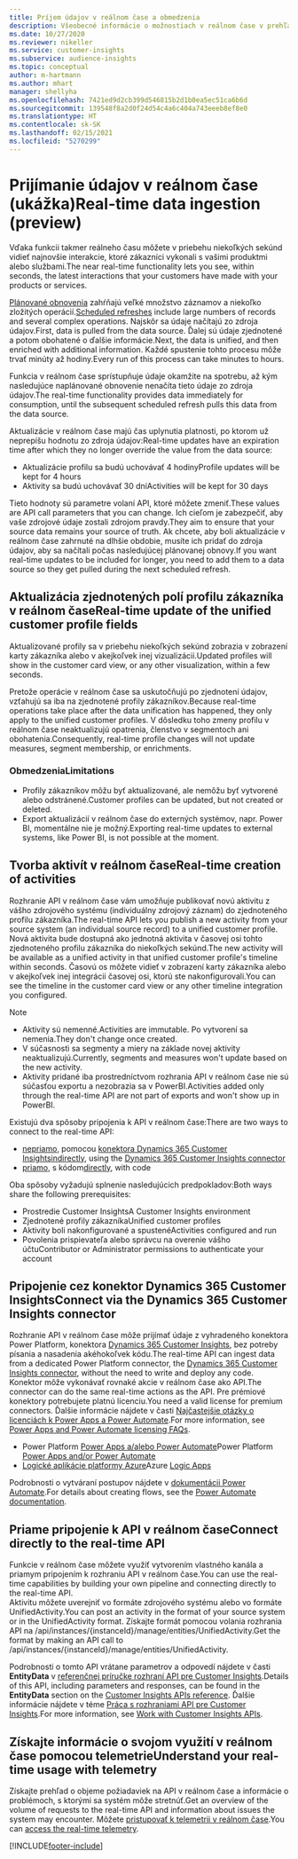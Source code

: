 ```yaml
---
title: Príjem údajov v reálnom čase a obmedzenia
description: Všeobecné informácie o možnostiach v reálnom čase v prehľadoch cieľovej skupiny.
ms.date: 10/27/2020
ms.reviewer: nikeller
ms.service: customer-insights
ms.subservice: audience-insights
ms.topic: conceptual
author: m-hartmann
ms.author: mhart
manager: shellyha
ms.openlocfilehash: 7421ed9d2cb399d546815b2d1b0ea5ec51ca6b6d
ms.sourcegitcommit: 139548f8a2d0f24d54c4a6c404a743eeeb8ef8e0
ms.translationtype: HT
ms.contentlocale: sk-SK
ms.lasthandoff: 02/15/2021
ms.locfileid: "5270299"
---
```

# <a name="real-time-data-ingestion-preview"></a><span data-ttu-id="9a259-103">Prijímanie údajov v reálnom čase (ukážka)</span><span class="sxs-lookup"><span data-stu-id="9a259-103">Real-time data ingestion (preview)</span></span>

<span data-ttu-id="9a259-104">Vďaka funkcii takmer reálneho času môžete v priebehu niekoľkých sekúnd vidieť najnovšie interakcie, ktoré zákazníci vykonali s vašimi produktmi alebo službami.</span><span class="sxs-lookup"><span data-stu-id="9a259-104">The near real-time functionality lets you see, within seconds, the latest interactions that your customers have made with your products or services.</span></span>

<span data-ttu-id="9a259-105">[Plánované obnovenia](system.md#schedule-tab) zahŕňajú veľké množstvo záznamov a niekoľko zložitých operácií.</span><span class="sxs-lookup"><span data-stu-id="9a259-105">[Scheduled refreshes](system.md#schedule-tab) include large numbers of records and several complex operations.</span></span> <span data-ttu-id="9a259-106">Najskôr sa údaje načítajú zo zdroja údajov.</span><span class="sxs-lookup"><span data-stu-id="9a259-106">First, data is pulled from the data source.</span></span> <span data-ttu-id="9a259-107">Ďalej sú údaje zjednotené a potom obohatené o ďalšie informácie.</span><span class="sxs-lookup"><span data-stu-id="9a259-107">Next, the data is unified, and then enriched with additional information.</span></span> <span data-ttu-id="9a259-108">Každé spustenie tohto procesu môže trvať minúty až hodiny.</span><span class="sxs-lookup"><span data-stu-id="9a259-108">Every run of this process can take minutes to hours.</span></span>

<span data-ttu-id="9a259-109">Funkcia v reálnom čase sprístupňuje údaje okamžite na spotrebu, až kým nasledujúce naplánované obnovenie nenačíta tieto údaje zo zdroja údajov.</span><span class="sxs-lookup"><span data-stu-id="9a259-109">The real-time functionality provides data immediately for consumption, until the subsequent scheduled refresh pulls this data from the data source.</span></span>

<span data-ttu-id="9a259-110">Aktualizácie v reálnom čase majú čas uplynutia platnosti, po ktorom už neprepíšu hodnotu zo zdroja údajov:</span><span class="sxs-lookup"><span data-stu-id="9a259-110">Real-time updates have an expiration time after which they no longer override the value from the data source:</span></span>

- <span data-ttu-id="9a259-111">Aktualizácie profilu sa budú uchovávať 4 hodiny</span><span class="sxs-lookup"><span data-stu-id="9a259-111">Profile updates will be kept for 4 hours</span></span>
- <span data-ttu-id="9a259-112">Aktivity sa budú uchovávať 30 dní</span><span class="sxs-lookup"><span data-stu-id="9a259-112">Activities will be kept for 30 days</span></span>

<span data-ttu-id="9a259-113">Tieto hodnoty sú parametre volaní API, ktoré môžete zmeniť.</span><span class="sxs-lookup"><span data-stu-id="9a259-113">These values are API call parameters that you can change.</span></span> <span data-ttu-id="9a259-114">Ich cieľom je zabezpečiť, aby vaše zdrojové údaje zostali zdrojom pravdy.</span><span class="sxs-lookup"><span data-stu-id="9a259-114">They aim to ensure that your source data remains your source of truth.</span></span> <span data-ttu-id="9a259-115">Ak chcete, aby boli aktualizácie v reálnom čase zahrnuté na dlhšie obdobie, musíte ich pridať do zdroja údajov, aby sa načítali počas nasledujúcej plánovanej obnovy.</span><span class="sxs-lookup"><span data-stu-id="9a259-115">If you want real-time updates to be included for longer, you need to add them to a data source so they get pulled during the next scheduled refresh.</span></span>

## <a name="real-time-update-of-the-unified-customer-profile-fields"></a><span data-ttu-id="9a259-116">Aktualizácia zjednotených polí profilu zákazníka v reálnom čase</span><span class="sxs-lookup"><span data-stu-id="9a259-116">Real-time update of the unified customer profile fields</span></span>

<span data-ttu-id="9a259-117">Aktualizované profily sa v priebehu niekoľkých sekúnd zobrazia v zobrazení karty zákazníka alebo v akejkoľvek inej vizualizácii.</span><span class="sxs-lookup"><span data-stu-id="9a259-117">Updated profiles will show in the customer card view, or any other visualization, within a few seconds.</span></span>

<span data-ttu-id="9a259-118">Pretože operácie v reálnom čase sa uskutočňujú po zjednotení údajov, vzťahujú sa iba na zjednotené profily zákazníkov.</span><span class="sxs-lookup"><span data-stu-id="9a259-118">Because real-time operations take place after the data unification has happened, they only apply to the unified customer profiles.</span></span> <span data-ttu-id="9a259-119">V dôsledku toho zmeny profilu v reálnom čase neaktualizujú opatrenia, členstvo v segmentoch ani obohatenia.</span><span class="sxs-lookup"><span data-stu-id="9a259-119">Consequently, real-time profile changes will not update measures, segment membership, or enrichments.</span></span>

### <a name="limitations"></a><span data-ttu-id="9a259-120">Obmedzenia</span><span class="sxs-lookup"><span data-stu-id="9a259-120">Limitations</span></span>

- <span data-ttu-id="9a259-121">Profily zákazníkov môžu byť aktualizované, ale nemôžu byť vytvorené alebo odstránené.</span><span class="sxs-lookup"><span data-stu-id="9a259-121">Customer profiles can be updated, but not created or deleted.</span></span>
- <span data-ttu-id="9a259-122">Export aktualizácií v reálnom čase do externých systémov, napr. Power BI, momentálne nie je možný.</span><span class="sxs-lookup"><span data-stu-id="9a259-122">Exporting real-time updates to external systems, like Power BI, is not possible at the moment.</span></span>

## <a name="real-time-creation-of-activities"></a><span data-ttu-id="9a259-123">Tvorba aktivít v reálnom čase</span><span class="sxs-lookup"><span data-stu-id="9a259-123">Real-time creation of activities</span></span>

<span data-ttu-id="9a259-124">Rozhranie API v reálnom čase vám umožňuje publikovať novú aktivitu z vášho zdrojového systému (individuálny zdrojový záznam) do zjednoteného profilu zákazníka.</span><span class="sxs-lookup"><span data-stu-id="9a259-124">The real-time API lets you publish a new activity from your source system (an individual source record) to a unified customer profile.</span></span> <span data-ttu-id="9a259-125">Nová aktivita bude dostupná ako jednotná aktivita v časovej osi tohto zjednoteného profilu zákazníka do niekoľkých sekúnd.</span><span class="sxs-lookup"><span data-stu-id="9a259-125">The new activity will be available as a unified activity in that unified customer profile's timeline within seconds.</span></span> <span data-ttu-id="9a259-126">Časovú os môžete vidieť v zobrazení karty zákazníka alebo v akejkoľvek inej integrácii časovej osi, ktorú ste nakonfigurovali.</span><span class="sxs-lookup"><span data-stu-id="9a259-126">You can see the timeline in the customer card view or any other timeline integration you configured.</span></span>

> [!NOTE]
>
> - <span data-ttu-id="9a259-127">Aktivity sú nemenné.</span><span class="sxs-lookup"><span data-stu-id="9a259-127">Activities are immutable.</span></span> <span data-ttu-id="9a259-128">Po vytvorení sa nemenia.</span><span class="sxs-lookup"><span data-stu-id="9a259-128">They don't change once created.</span></span>
> - <span data-ttu-id="9a259-129">V súčasnosti sa segmenty a miery na základe novej aktivity neaktualizujú.</span><span class="sxs-lookup"><span data-stu-id="9a259-129">Currently, segments and measures won't update based on the new activity.</span></span>
> - <span data-ttu-id="9a259-130">Aktivity pridané iba prostredníctvom rozhrania API v reálnom čase nie sú súčasťou exportu a nezobrazia sa v PowerBI.</span><span class="sxs-lookup"><span data-stu-id="9a259-130">Activities added only through the real-time API are not part of exports and won't show up in PowerBI.</span></span>

<span data-ttu-id="9a259-131">Existujú dva spôsoby pripojenia k API v reálnom čase:</span><span class="sxs-lookup"><span data-stu-id="9a259-131">There are two ways to connect to the real-time API:</span></span>

- <span data-ttu-id="9a259-132">[nepriamo](#connect-via-the-dynamics-365-customer-insights-connector), pomocou [konektora Dynamics 365 Customer Insights](https://docs.microsoft.com/connectors/customerinsights/)</span><span class="sxs-lookup"><span data-stu-id="9a259-132">[indirectly](#connect-via-the-dynamics-365-customer-insights-connector), using the [Dynamics 365 Customer Insights connector](https://docs.microsoft.com/connectors/customerinsights/)</span></span>
- <span data-ttu-id="9a259-133">[priamo](#connect-directly-to-the-real-time-api), s kódom</span><span class="sxs-lookup"><span data-stu-id="9a259-133">[directly](#connect-directly-to-the-real-time-api), with code</span></span>

<span data-ttu-id="9a259-134">Oba spôsoby vyžadujú splnenie nasledujúcich predpokladov:</span><span class="sxs-lookup"><span data-stu-id="9a259-134">Both ways share the following prerequisites:</span></span>

- <span data-ttu-id="9a259-135">Prostredie Customer Insights</span><span class="sxs-lookup"><span data-stu-id="9a259-135">A Customer Insights environment</span></span>
- <span data-ttu-id="9a259-136">Zjednotené profily zákazníka</span><span class="sxs-lookup"><span data-stu-id="9a259-136">Unified customer profiles</span></span>
- <span data-ttu-id="9a259-137">Aktivity boli nakonfigurované a spustené</span><span class="sxs-lookup"><span data-stu-id="9a259-137">Activities configured and run</span></span>
- <span data-ttu-id="9a259-138">Povolenia prispievateľa alebo správcu na overenie vášho účtu</span><span class="sxs-lookup"><span data-stu-id="9a259-138">Contributor or Administrator permissions to authenticate your account</span></span>

## <a name="connect-via-the-dynamics-365-customer-insights-connector"></a><span data-ttu-id="9a259-139">Pripojenie cez konektor Dynamics 365 Customer Insights</span><span class="sxs-lookup"><span data-stu-id="9a259-139">Connect via the Dynamics 365 Customer Insights connector</span></span>

<span data-ttu-id="9a259-140">Rozhranie API v reálnom čase môže prijímať údaje z vyhradeného konektora Power Platform, konektora [Dynamics 365 Customer Insights](https://docs.microsoft.com/connectors/customerinsights/), bez potreby písania a nasadenia akéhokoľvek kódu.</span><span class="sxs-lookup"><span data-stu-id="9a259-140">The real-time API can ingest data from a dedicated Power Platform connector, the [Dynamics 365 Customer Insights connector](https://docs.microsoft.com/connectors/customerinsights/), without the need to write and deploy any code.</span></span>    
<span data-ttu-id="9a259-141">Konektor môže vykonávať rovnaké akcie v reálnom čase ako API.</span><span class="sxs-lookup"><span data-stu-id="9a259-141">The connector can do the same real-time actions as the API.</span></span> <span data-ttu-id="9a259-142">Pre prémiové konektory potrebujete platnú licenciu.</span><span class="sxs-lookup"><span data-stu-id="9a259-142">You need a valid license for premium connectors.</span></span> <span data-ttu-id="9a259-143">Ďalšie informácie nájdete v časti [Najčastejšie otázky o licenciách k Power Apps a Power Automate](https://docs.microsoft.com/power-platform/admin/powerapps-flow-licensing-faq).</span><span class="sxs-lookup"><span data-stu-id="9a259-143">For more information, see [Power Apps and Power Automate licensing FAQs](https://docs.microsoft.com/power-platform/admin/powerapps-flow-licensing-faq).</span></span>

- <span data-ttu-id="9a259-144">Power Platform [Power Apps a/alebo Power Automate](https://docs.microsoft.com/connectors/)</span><span class="sxs-lookup"><span data-stu-id="9a259-144">Power Platform [Power Apps and/or Power Automate](https://docs.microsoft.com/connectors/)</span></span>
- <span data-ttu-id="9a259-145">[Logické aplikácie platformy Azure](https://docs.microsoft.com/azure/connectors/apis-list)</span><span class="sxs-lookup"><span data-stu-id="9a259-145">Azure [Logic Apps](https://docs.microsoft.com/azure/connectors/apis-list)</span></span>

<span data-ttu-id="9a259-146">Podrobnosti o vytváraní postupov nájdete v [dokumentácii Power Automate](https://docs.microsoft.com/power-automate/).</span><span class="sxs-lookup"><span data-stu-id="9a259-146">For details about creating flows, see the [Power Automate documentation](https://docs.microsoft.com/power-automate/).</span></span>

## <a name="connect-directly-to-the-real-time-api"></a><span data-ttu-id="9a259-147">Priame pripojenie k API v reálnom čase</span><span class="sxs-lookup"><span data-stu-id="9a259-147">Connect directly to the real-time API</span></span>

<span data-ttu-id="9a259-148">Funkcie v reálnom čase môžete využiť vytvorením vlastného kanála a priamym pripojením k rozhraniu API v reálnom čase.</span><span class="sxs-lookup"><span data-stu-id="9a259-148">You can use the real-time capabilities by building your own pipeline and connecting directly to the real-time API.</span></span>    
<span data-ttu-id="9a259-149">Aktivitu môžete uverejniť vo formáte zdrojového systému alebo vo formáte UnifiedActivity.</span><span class="sxs-lookup"><span data-stu-id="9a259-149">You can post an activity in the format of your source system or in the UnifiedActivity format.</span></span> <span data-ttu-id="9a259-150">Získajte formát pomocou volania rozhrania API na /api/instances/{instanceId}/manage/entities/UnifiedActivity.</span><span class="sxs-lookup"><span data-stu-id="9a259-150">Get the format by making an API call to /api/instances/{instanceId}/manage/entities/UnifiedActivity.</span></span>

<span data-ttu-id="9a259-151">Podrobnosti o tomto API vrátane parametrov a odpovedí nájdete v časti **EntityData** v [referenčnej príručke rozhraní API pre Customer Insights](https://developer.ci.ai.dynamics.com/api-details#api=CustomerInsights).</span><span class="sxs-lookup"><span data-stu-id="9a259-151">Details of this API, including parameters and responses, can be found in the **EntityData** section on the [Customer Insights APIs reference](https://developer.ci.ai.dynamics.com/api-details#api=CustomerInsights).</span></span> <span data-ttu-id="9a259-152">Ďalšie informácie nájdete v téme [Práca s rozhraniami API pre Customer Insights](apis.md).</span><span class="sxs-lookup"><span data-stu-id="9a259-152">For more information, see [Work with Customer Insights APIs](apis.md).</span></span>

## <a name="understand-your-real-time-usage-with-telemetry"></a><span data-ttu-id="9a259-153">Získajte informácie o svojom využití v reálnom čase pomocou telemetrie</span><span class="sxs-lookup"><span data-stu-id="9a259-153">Understand your real-time usage with telemetry</span></span>

<span data-ttu-id="9a259-154">Získajte prehľad o objeme požiadaviek na API v reálnom čase a informácie o problémoch, s ktorými sa systém môže stretnúť.</span><span class="sxs-lookup"><span data-stu-id="9a259-154">Get an overview of the volume of requests to the real-time API and information about issues the system may encounter.</span></span> <span data-ttu-id="9a259-155">Môžete [pristupovať k telemetrii v reálnom čase](system.md#api-usage-tab).</span><span class="sxs-lookup"><span data-stu-id="9a259-155">You can [access the real-time telemetry](system.md#api-usage-tab).</span></span> 


[!INCLUDE[footer-include](../includes/footer-banner.md)]